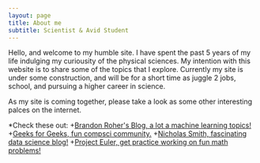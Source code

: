 ```yaml
---
layout: page
title: About me
subtitle: Scientist & Avid Student
---
```


Hello, and welcome to my humble site. I have spent the past 5 years of my life indulging my curiousity of the physical sciences. My  intention with this website is to share some of the topics that I explore. Currently my site is under some construction, and will be for a short time as juggle 2 jobs, school, and pursuing a higher career in science. 

As my site is coming together, please take a look as some other interesting palces on the internet. 

*Check these out:
+[Brandon Roher's Blog, a lot a machine learning topics!](https://brohrer.github.io/blog.html)
+[Geeks for Geeks, fun compsci community.](https://www.geeksforgeeks.org/)
+[Nicholas Smith, fascinating data science blog!](https://nicholastsmith.wordpress.com/)
+[Project Euler, get practice working on fun math problems!](https://projecteuler.net/news)
